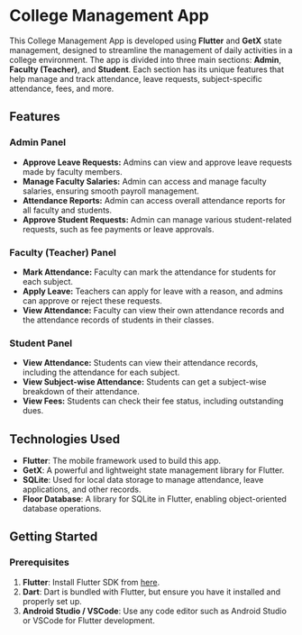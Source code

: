 # College Management App

This College Management App is developed using **Flutter** and **GetX** state management, designed to streamline the management of daily activities in a college environment. The app is divided into three main sections: **Admin**, **Faculty (Teacher)**, and **Student**. Each section has its unique features that help manage and track attendance, leave requests, subject-specific attendance, fees, and more.

## Features

### Admin Panel
- **Approve Leave Requests:** Admins can view and approve leave requests made by faculty members.
- **Manage Faculty Salaries:** Admin can access and manage faculty salaries, ensuring smooth payroll management.
- **Attendance Reports:** Admin can access overall attendance reports for all faculty and students.
- **Approve Student Requests:** Admin can manage various student-related requests, such as fee payments or leave approvals.

### Faculty (Teacher) Panel
- **Mark Attendance:** Faculty can mark the attendance for students for each subject.
- **Apply Leave:** Teachers can apply for leave with a reason, and admins can approve or reject these requests.
- **View Attendance:** Faculty can view their own attendance records and the attendance records of students in their classes.

### Student Panel
- **View Attendance:** Students can view their attendance records, including the attendance for each subject.
- **View Subject-wise Attendance:** Students can get a subject-wise breakdown of their attendance.
- **View Fees:** Students can check their fee status, including outstanding dues.

## Technologies Used
- **Flutter**: The mobile framework used to build this app.
- **GetX**: A powerful and lightweight state management library for Flutter.
- **SQLite**: Used for local data storage to manage attendance, leave applications, and other records.
- **Floor Database**: A library for SQLite in Flutter, enabling object-oriented database operations.

## Getting Started

### Prerequisites
1. **Flutter**: Install Flutter SDK from [here](https://flutter.dev/docs/get-started/install).
2. **Dart**: Dart is bundled with Flutter, but ensure you have it installed and properly set up.
3. **Android Studio / VSCode**: Use any code editor such as Android Studio or VSCode for Flutter development.
